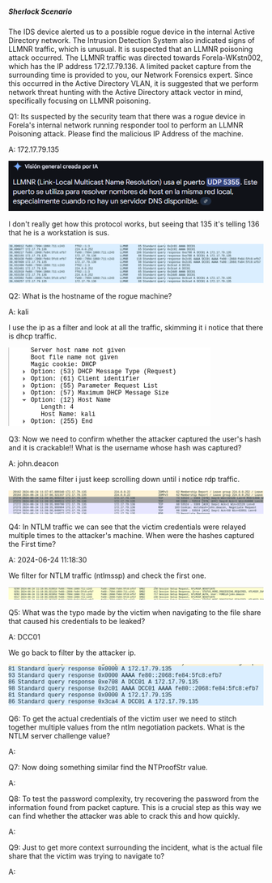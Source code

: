 
##### Sherlock Scenario

The IDS device alerted us to a possible rogue device in the internal Active Directory network. The Intrusion Detection System also indicated signs of LLMNR traffic, which is unusual. It is suspected that an LLMNR poisoning attack occurred. The LLMNR traffic was directed towards Forela-WKstn002, which has the IP address 172.17.79.136. A limited packet capture from the surrounding time is provided to you, our Network Forensics expert. Since this occurred in the Active Directory VLAN, it is suggested that we perform network threat hunting with the Active Directory attack vector in mind, specifically focusing on LLMNR poisoning.


Q1: Its suspected by the security team that there was a rogue device in Forela's internal network running responder tool to perform an LLMNR Poisoning attack. Please find the malicious IP Address of the machine.

A: 172.17.79.135

![](../../Img/Pasted%20image%2020250428140241.png)

I don't really get how this protocol works, but seeing that 135 it's telling 136 that he is a workstation is sus.

![](../../Img/Pasted%20image%2020250428140523.png)

Q2: What is the hostname of the rogue machine?

A: kali

I use the ip as a filter and look at all the traffic, skimming it i notice that there is dhcp traffic.

![](../../Img/Pasted%20image%2020250428141036.png)

Q3: Now we need to confirm whether the attacker captured the user's hash and it is crackable!! What is the username whose hash was captured?

A: john.deacon

With the same filter i just keep scrolling down until i notice rdp traffic.

![](../../Img/Pasted%20image%2020250428141135.png)

Q4: In NTLM traffic we can see that the victim credentials were relayed multiple times to the attacker's machine. When were the hashes captured the First time?

A: 2024-06-24 11:18:30

We filter for NTLM traffic (ntlmssp) and check the first one.

![](../../Img/Pasted%20image%2020250428141303.png)

Q5: What was the typo made by the victim when navigating to the file share that caused his credentials to be leaked?

A: DCC01

We go back to filter by the attacker ip.

![](../../Img/Pasted%20image%2020250428141516.png)

Q6: To get the actual credentials of the victim user we need to stitch together multiple values from the ntlm negotiation packets. What is the NTLM server challenge value?

A: 

Q7: Now doing something similar find the NTProofStr value.

A: 

Q8: To test the password complexity, try recovering the password from the information found from packet capture. This is a crucial step as this way we can find whether the attacker was able to crack this and how quickly.

A: 

Q9: Just to get more context surrounding the incident, what is the actual file share that the victim was trying to navigate to?

A: 
